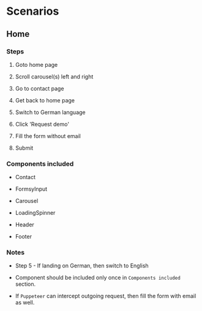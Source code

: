 # Scenarios

## Home

### Steps

1. Goto home page

2. Scroll carousel(s) left and right

3. Go to contact page

4. Get back to home page

5. Switch to German language

6. Click 'Request demo'

7. Fill the form without email

8. Submit

### Components included

- Contact

- FormsyInput

- Carousel

- LoadingSpinner

- Header

- Footer

### Notes

- Step 5 - If landing on German, then switch to English

- Component should be included only once in `Components included` section.

- If `Puppeteer` can intercept outgoing request, then fill the form with email as well.
